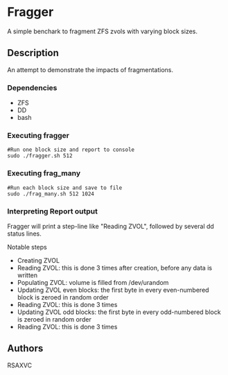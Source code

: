 # Fragger

A simple benchark to fragment ZFS zvols with varying block sizes.

## Description

An attempt to demonstrate the impacts of fragmentations.

### Dependencies

* ZFS
* DD
* bash

### Executing fragger

```
#Run one block size and report to console
sudo ./fragger.sh 512
```

### Executing frag_many

```
#Run each block size and save to file
sudo ./frag_many.sh 512 1024
```

### Interpreting Report output

Fragger will print a step-line like "Reading ZVOL", followed by several dd status lines.

Notable steps

* Creating ZVOL
* Reading ZVOL: this is done 3 times after creation, before any data is written
* Populating ZVOL: volume is filled from /dev/urandom
* Updating ZVOL even blocks: the first byte in every even-numbered block is zeroed in random order
* Reading ZVOL: this is done 3 times
* Updating ZVOL odd blocks: the first byte in every odd-numbered block is zeroed in random order
* Reading ZVOL: this is done 3 times

## Authors

RSAXVC
